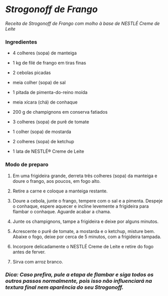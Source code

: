 # **_Strogonoff de Frango_**  
_Receita de Strogonoff de Frango com molho à base de NESTLÉ Creme de Leite_

### Ingredientes 


* 4 colheres (sopa) de manteiga

* 1 kg de filé de frango em tiras finas

* 2 cebolas picadas

* meia colher (sopa) de sal

* 1 pitada de pimenta-do-reino moída

* meia xícara (chá) de conhaque

* 200 g de champignons em conserva fatiados

* 3 colheres (sopa) de purê de tomate

* 1 colher (sopa) de mostarda

* 2 colheres (sopa) de ketchup

* 1 lata de NESTLÉ® Creme de Leite

### Modo de preparo 

1. Em uma frigideira grande, derreta três colheres (sopa) da manteiga e doure o frango, aos poucos, em fogo alto.

2. Retire a carne e coloque a manteiga restante.

3. Doure a cebola, junte o frango, tempere com o sal e a pimenta. Despeje o conhaque, espere aquecer e incline levemente a frigideira para flambar o conhaque. Aguarde acabar a chama.

4. Junte os champignons, tampe a frigideira e deixe por alguns minutos.

5. Acrescente o purê de tomate, a mostarda e o ketchup, misture bem. Abaixe o fogo, deixe por cerca de 5 minutos, com a frigideira tampada.

6. Incorpore delicadamente o NESTLÉ Creme de Leite e retire do fogo antes de ferver.

7. Sirva com arroz branco.

### *Dica: Caso prefira, pule a etapa de flambar e siga todos os outros passos normalmente, pois isso não influenciará na textura final nem aparência do seu Strogonoff.* 
